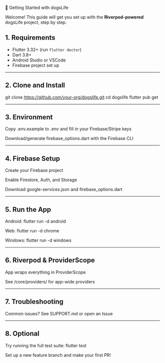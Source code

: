 🏁 Getting Started with dogsLife

Welcome! This guide will get you set up with the **Riverpod-powered** dogsLife project, step by step.

## 1. Requirements

- Flutter 3.32+ (run `flutter doctor`)
- Dart 3.8+
- Android Studio or VSCode
- Firebase project set up

---

## 2. Clone and Install

git clone https://github.com/your-org/dogslife.git
cd dogslife
flutter pub get

---

## 3. Environment
Copy .env.example to .env and fill in your Firebase/Stripe keys

Download/generate firebase_options.dart with the Firebase CLI

---

## 4. Firebase Setup
Create your Firebase project

Enable Firestore, Auth, and Storage

Download google-services.json and firebase_options.dart

---

## 5. Run the App
Android: flutter run -d android

Web: flutter run -d chrome

Windows: flutter run -d windows

---

## 6. Riverpod & ProviderScope
App wraps everything in ProviderScope

See /core/providers/ for app-wide providers

---

## 7. Troubleshooting
Common issues? See SUPPORT.md or open an Issue

---

## 8. Optional
Try running the full test suite: flutter test

Set up a new feature branch and make your first PR!